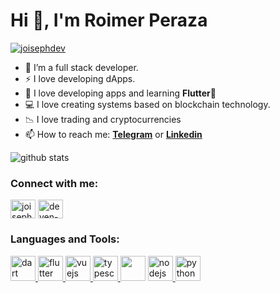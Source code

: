 <!--
**joisephdev/joisephdev** is a ✨ _special_ ✨ repository because its `README.md` (this file) appears on your GitHub profile.

Here are some ideas to get you started:

- 🔭 I’m currently working on ...
- 🌱 I’m currently learning ...
- 👯 I’m looking to collaborate on ...
- 🤔 I’m looking for help with ...
- 💬 Ask me about ...
- 📫 How to reach me: ...
- 😄 Pronouns: ...
- ⚡ Fun fact: ...
-->


<h1>Hi 👋, I'm Roimer Peraza</h1>

<p align="left"> <a href="https://twitter.com/joisephdev" target="blank"><img src="https://img.shields.io/twitter/follow/joisephdev?logo=twitter&style=for-the-badge" alt="joisephdev" /></a> </p>

- 💬 I’m a full stack developer. 
- ⚡ I love developing dApps.
- 📱 I love developing apps and learning **Flutter**🌱
- 💻 I love creating systems based on blockchain technology.
- 📉 I love trading and cryptocurrencies
- 📫 How to reach me: **[Telegram](https://t.me/joisephdev)** or **[Linkedin](https://www.linkedin.com/in/roimerperaza/)**


![github stats](https://github-readme-stats.vercel.app/api?username=joisephdev&show_icons=true&hide=issues,contribs)

<h3 align="left">Connect with me:</h3>
<p align="left">
<a href="https://twitter.com/joisephdev" target="blank"><img align="center" src="https://raw.githubusercontent.com/rahuldkjain/github-profile-readme-generator/master/src/images/icons/Social/twitter.svg" alt="joisephdev" height="30" width="40" /></a>
<a href="https://linkedin.com/in/roimerperaza" target="blank"><img align="center" src="https://raw.githubusercontent.com/rahuldkjain/github-profile-readme-generator/master/src/images/icons/Social/linked-in-alt.svg" alt="deven-roimerperaza" height="30" width="40" /></a>
</p>

<h3 align="left">Languages and Tools:</h3>
<p align="left"> 
<a href="https://dart.dev" target="_blank" rel="noreferrer"> <img src="https://www.vectorlogo.zone/logos/dartlang/dartlang-icon.svg" alt="dart" width="40" height="40"/> </a> 
<a href="https://flutter.dev" target="_blank" rel="noreferrer"> <img src="https://www.vectorlogo.zone/logos/flutterio/flutterio-icon.svg" alt="flutter" width="40" height="40"/> </a> 
<a href="https://vuejs.org/" target="_blank" rel="noreferrer"> <img src="https://www.vectorlogo.zone/logos/vuejs/vuejs-icon.svg" alt="vuejs" width="40" height="40"/> </a>
<a href="https://www.typescriptlang.org/" target="_blank" rel="noreferrer"> <img src="https://www.vectorlogo.zone/logos/typescriptlang/typescriptlang-icon.svg" alt="typescript" width="40" height="40"/> </a>
<a rel="noreferrer"> <img src="https://www.vectorlogo.zone/logos/javascript/javascript-icon.svg" alt="" width="40" height="40"/> </a>
<a href="https://nodejs.org/" target="_blank" rel="noreferrer"> <img src="https://www.vectorlogo.zone/logos/nodejs/nodejs-icon.svg" alt="nodejs" width="40" height="40"/> </a>
<a href="https://www.python.org/" target="_blank" rel="noreferrer"> <img src="https://www.vectorlogo.zone/logos/python/python-icon.svg" alt="python" width="40" height="40"/> </a>
<!-- <a href="https://go.dev/" target="_blank" rel="noreferrer"> <img src="https://www.vectorlogo.zone/logos/golang/golang-official.svg" alt="go" width="40" height="40"/> </a> -->
</p>
